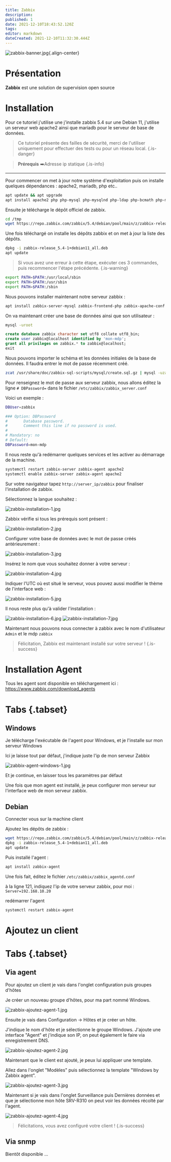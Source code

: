 ```yaml
---
title: Zabbix
description: 
published: 1
date: 2021-12-10T18:43:52.120Z
tags: 
editor: markdown
dateCreated: 2021-12-10T11:32:30.444Z
---
```


![zabbix-banner.jpg](/monitoring/zabbix-banner.jpg){.align-center}

# Présentation
**Zabbix** est une solution de supervision open source
 
# Installation
Pour ce tutoriel j'utilise une j'installe zabbix 5.4 sur une Debian 11, j'utilise un serveur web apache2 ainsi que mariadb pour le serveur de base de données.
> Ce tutoriel présente des failles de sécurité, merci de l'utiliser uniquement pour effectuer des tests ou pour un réseau local.
{.is-danger}

> __Prérequis__
:arrow_right:Adresse ip statique
{.is-info}

---

Pour commencer on met à jour notre système d'exploitation puis on installe quelques dépendances : apache2, mariadb, php etc..

```bash
apt update && apt upgrade
apt install apache2 php php-mysql php-mysqlnd php-ldap php-bcmath php-mbstring php-gd php-pdo php-xml libapache2-mod-php mariadb-server mariadb-client
```

Ensuite je télécharge le dépôt officiel de zabbix.

```bash
cd /tmp
wget https://repo.zabbix.com/zabbix/5.4/debian/pool/main/z/zabbix-release/zabbix-release_5.4-1+debian11_all.deb
```

Une fois téléchargé on installe les dépôts zabbix et on met à jour la liste des dépôts.

```bash
dpkg -i zabbix-release_5.4-1+debian11_all.deb
apt update
```

> Si vous avez une erreur à cette étape, exécuter ces 3 commandes, puis recommencer l'étape précédente.
{.is-warning}

```bash
export PATH=$PATH:/usr/local/sbin
export PATH=$PATH:/usr/sbin
export PATH=$PATH:/sbin
```

Nous pouvons installer maintenant notre serveur zabbix :

```bash
apt install zabbix-server-mysql zabbix-frontend-php zabbix-apache-conf zabbix-sql-scripts zabbix-agent
```

On va maintenant créer une base de données ainsi que son utilisateur : 

```bash
mysql -uroot
```

```SQL
create database zabbix character set utf8 collate utf8_bin;
create user zabbix@localhost identified by 'mon-mdp';
grant all privileges on zabbix.* to zabbix@localhost;
exit
```

Nous pouvons importer le schéma et les données initiales de la base de données. Il faudra entrer le  mot de passe récemment créé.

```bash
zcat /usr/share/doc/zabbix-sql-scripts/mysql/create.sql.gz | mysql -uzabbix -p zabbix
```

Pour renseignez le mot de passe aux serveur zabbix, nous allons éditez la ligne `# DBPassword=` dans le fichier `/etc/zabbix/zabbix_server.conf`

Voici un exemple : 

```bash
DBUser=zabbix

### Option: DBPassword
#       Database password.
#       Comment this line if no password is used.
#
# Mandatory: no
# Default:
DBPassword=mon-mdp
```

Il nous reste qu'à redémarrer quelques services et les activer au démarrage de la machine.

```bash
systemctl restart zabbix-server zabbix-agent apache2
systemctl enable zabbix-server zabbix-agent apache2
```

Sur votre navigateur tapez `http://server_ip/zabbix` pour finaliser l'installation de zabbix.

Sélectionnez la langue souhaitez :

![zabbix-installation-1.jpg](/monitoring/zabbix-installation-1.jpg)

Zabbix vérifie si tous les prérequis sont présent : 

![zabbix-installation-2.jpg](/monitoring/zabbix-installation-2.jpg)

Configurer votre base de données avec le mot de passe créés antérieurement :

![zabbix-installation-3.jpg](/monitoring/zabbix-installation-3.jpg)

Insérez le nom que vous souhaitez donner à votre serveur : 

![zabbix-installation-4.jpg](/monitoring/zabbix-installation-4.jpg)

Indiquer l'UTC où est situé le serveur, vous pouvez aussi modifier le thème de l'interface web :

![zabbix-installation-5.jpg](/monitoring/zabbix-installation-5.jpg)

Il nous reste plus qu'à valider l'installation : 

![zabbix-installation-6.jpg](/monitoring/zabbix-installation-6.jpg)
![zabbix-installation-7.jpg](/monitoring/zabbix-installation-7.jpg)

Maintenant nous pouvons nous connecter à zabbix avec le nom d'utilisateur `Admin` et le mdp `zabbix`

> Félicitation, Zabbix est maintenant installé sur votre serveur ! 
{.is-success}

# Installation Agent

Tous les agent sont disponible en téléchargement ici : https://www.zabbix.com/download_agents
# Tabs {.tabset}
## Windows

Je télécharge l'exécutable de l'agent pour Windows, et je l'installe sur mon serveur Windows

Ici je laisse tout par défaut, j'indique juste l'ip de mon serveur Zabbix

![zabbix-agent-windows-1.jpg](/monitoring/zabbix-agent-windows-1.jpg)

Et je continue, en laisser tous les paramètres par défaut

Une fois que mon agent est installé, je peux configurer mon serveur sur l'interface web de mon serveur zabbix.

## Debian 

Connecter vous sur la machine client

Ajoutez les dépôts de zabbix : 

```bash
wget https://repo.zabbix.com/zabbix/5.4/debian/pool/main/z/zabbix-release/zabbix-release_5.4-1+debian11_all.deb
dpkg -i zabbix-release_5.4-1+debian11_all.deb
apt update
```

Puis installé l'agent :

```bash
apt install zabbix-agent
```

Une fois fait, éditez le fichier `/etc/zabbix/zabbix_agentd.conf`

à la ligne 121, indiquez l'ip de votre serveur zabbix, pour moi : `Server=192.168.10.20`

redémarrer l'agent

```bash
systemctl restart zabbix-agent
```

# Ajoutez un client
# Tabs {.tabset}
## Via agent
Pour ajoutez un client je vais dans l'onglet configuration puis groupes d'hôtes

Je créer un nouveau groupe d'hôtes, pour ma part nommé Windows.

![zabbix-ajoutez-agent-1.jpg](/monitoring/zabbix-ajoutez-agent-1.jpg)

Ensuite je vais dans Configuration -> Hôtes et je créer un hôte.

J'indique le nom d'hôte et je sélectionne le groupe Windows. J'ajoute une interface "Agent" et j'indique son IP, on peut également le faire via enregistrement DNS.

![zabbix-ajoutez-agent-2.jpg](/monitoring/zabbix-ajoutez-agent-2.jpg)

Maintenant que le client est ajouté, je peux lui appliquer une template.

Allez dans l'onglet "Modèles" puis sélectionnez la template "Windows by Zabbix agent".

![zabbix-ajoutez-agent-3.jpg](/monitoring/zabbix-ajoutez-agent-3.jpg)

Maintenant si je vais dans l'onglet Surveillance puis Dernières  données et que je sélectionne mon hôte SRV-R310 on peut voir les données récolté par l'agent.

![zabbix-ajoutez-agent-4.jpg](/monitoring/zabbix-ajoutez-agent-4.jpg)

> Félicitations, vous avez configuré votre client !
{.is-success}

## Via snmp

Bientôt disponible ...
